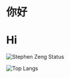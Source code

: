 # 你好 #
# Hi #
![Stephen Zeng Status](https://github-readme-stats.vercel.app/api?username=stephen-zeng&theme=gotham&show_icons=true)

![Top Langs](https://github-readme-stats.vercel.app/api/top-langs/?username=stephen-zeng&layout=donut&theme=gotham&exclude_repo=img)
